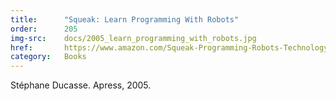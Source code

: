 ```yaml
---
title:      "Squeak: Learn Programming With Robots"
order:      205
img-src:    docs/2005_learn_programming_with_robots.jpg
href:       https://www.amazon.com/Squeak-Programming-Robots-Technology-Action/dp/B00EBGJ4D8
category:   Books
---
```

Stéphane Ducasse. Apress, 2005.
